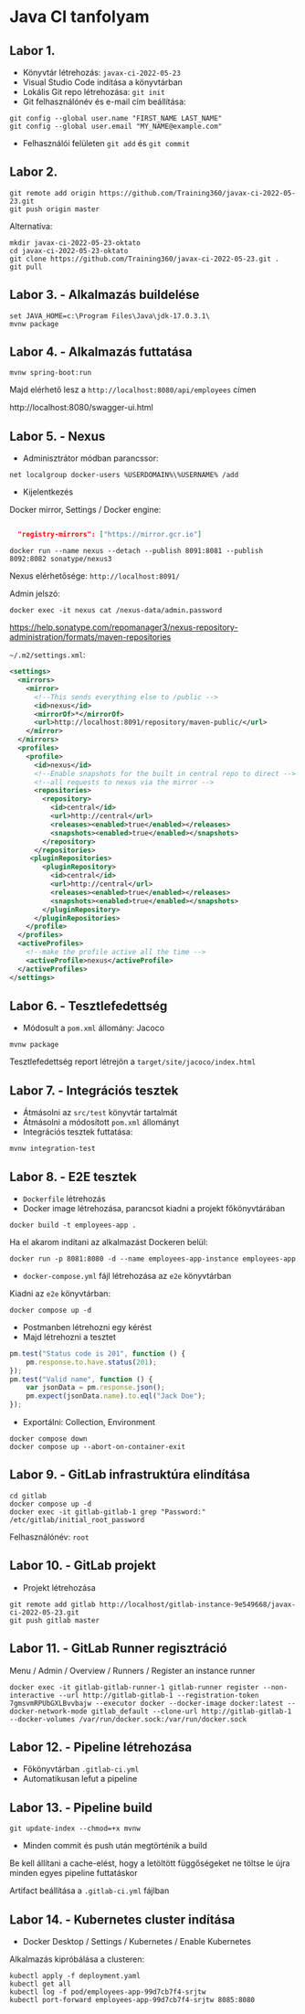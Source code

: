 # Java CI tanfolyam

## Labor 1.

* Könyvtár létrehozás: `javax-ci-2022-05-23`
* Visual Studio Code indítása a könyvtárban
* Lokális Git repo létrehozása: `git init`
* Git felhasználónév és e-mail cím beállítása:

```shell
git config --global user.name "FIRST_NAME LAST_NAME"
git config --global user.email "MY_NAME@example.com"
```

* Felhasználói felületen `git add` és `git commit`

## Labor 2.

```shell
git remote add origin https://github.com/Training360/javax-ci-2022-05-23.git
git push origin master
```

Alternatíva:

```shell
mkdir javax-ci-2022-05-23-oktato
cd javax-ci-2022-05-23-oktato
git clone https://github.com/Training360/javax-ci-2022-05-23.git .
git pull
```

## Labor 3. - Alkalmazás buildelése

```
set JAVA_HOME=c:\Program Files\Java\jdk-17.0.3.1\
mvnw package
```

## Labor 4. - Alkalmazás futtatása

```
mvnw spring-boot:run
```

Majd elérhető lesz a `http://localhost:8080/api/employees` címen

http://localhost:8080/swagger-ui.html

## Labor 5. - Nexus

* Adminisztrátor módban parancssor:

```
net localgroup docker-users %USERDOMAIN%\%USERNAME% /add
```

* Kijelentkezés

Docker mirror, Settings / Docker engine:

```json

  "registry-mirrors": ["https://mirror.gcr.io"]

```

```shell
docker run --name nexus --detach --publish 8091:8081 --publish 8092:8082 sonatype/nexus3
```

Nexus elérhetősége: `http://localhost:8091/`

Admin jelszó:

```
docker exec -it nexus cat /nexus-data/admin.password
```

https://help.sonatype.com/repomanager3/nexus-repository-administration/formats/maven-repositories

`~/.m2/settings.xml`:

```xml
<settings>
  <mirrors>
    <mirror>
      <!--This sends everything else to /public -->
      <id>nexus</id>
      <mirrorOf>*</mirrorOf>
      <url>http://localhost:8091/repository/maven-public/</url>
    </mirror>
  </mirrors>
  <profiles>
    <profile>
      <id>nexus</id>
      <!--Enable snapshots for the built in central repo to direct -->
      <!--all requests to nexus via the mirror -->
      <repositories>
        <repository>
          <id>central</id>
          <url>http://central</url>
          <releases><enabled>true</enabled></releases>
          <snapshots><enabled>true</enabled></snapshots>
        </repository>
      </repositories>
     <pluginRepositories>
        <pluginRepository>
          <id>central</id>
          <url>http://central</url>
          <releases><enabled>true</enabled></releases>
          <snapshots><enabled>true</enabled></snapshots>
        </pluginRepository>
      </pluginRepositories>
    </profile>
  </profiles>
  <activeProfiles>
    <!--make the profile active all the time -->
    <activeProfile>nexus</activeProfile>
  </activeProfiles>
</settings>
```

## Labor 6. - Tesztlefedettség

* Módosult a `pom.xml` állomány: Jacoco

```
mvnw package
```

Tesztlefedettség report létrejön a `target/site/jacoco/index.html`

## Labor 7. - Integrációs tesztek

* Átmásolni az `src/test` könyvtár tartalmát
* Átmásolni a módosított `pom.xml` állományt
* Integrációs tesztek futtatása:

```
mvnw integration-test
```

## Labor 8. - E2E tesztek

* `Dockerfile` létrehozás
* Docker image létrehozása, parancsot kiadni a projekt főkönyvtárában

```
docker build -t employees-app .
```

Ha el akarom indítani az alkalmazást Dockeren belül:

```
docker run -p 8081:8080 -d --name employees-app-instance employees-app
```

* `docker-compose.yml` fájl létrehozása az `e2e` könyvtárban

Kiadni az `e2e` könyvtárban:

```
docker compose up -d
```

* Postmanben létrehozni egy kérést
* Majd létrehozni a tesztet

```javascript
pm.test("Status code is 201", function () {
    pm.response.to.have.status(201);
});
pm.test("Valid name", function () {
    var jsonData = pm.response.json();
    pm.expect(jsonData.name).to.eql("Jack Doe");
});
```

* Exportálni: Collection, Environment

```shell
docker compose down
docker compose up --abort-on-container-exit
```

## Labor 9. - GitLab infrastruktúra elindítása

```
cd gitlab
docker compose up -d
docker exec -it gitlab-gitlab-1 grep "Password:" /etc/gitlab/initial_root_password
```

Felhasználónév: `root`

## Labor 10. - GitLab projekt

* Projekt létrehozása

```
git remote add gitlab http://localhost/gitlab-instance-9e549668/javax-ci-2022-05-23.git
git push gitlab master
```

## Labor 11. - GitLab Runner regisztráció

Menu / Admin / Overview / Runners / Register an instance runner

```
docker exec -it gitlab-gitlab-runner-1 gitlab-runner register --non-interactive --url http://gitlab-gitlab-1 --registration-token 7gmsvmRPUbGXLBvvbajw --executor docker --docker-image docker:latest --docker-network-mode gitlab_default --clone-url http://gitlab-gitlab-1 --docker-volumes /var/run/docker.sock:/var/run/docker.sock
```

## Labor 12. - Pipeline létrehozása

* Főkönyvtárban `.gitlab-ci.yml`
* Automatikusan lefut a pipeline

## Labor 13. - Pipeline build

```
git update-index --chmod=+x mvnw
```

* Minden commit és push után megtörténik a build

Be kell állítani a cache-elést, hogy a letöltött függőségeket
ne töltse le újra minden egyes pipeline futtatáskor

Artifact beállítása a `.gitlab-ci.yml` fájlban

## Labor 14. - Kubernetes cluster indítása

* Docker Desktop / Settings / Kubernetes / Enable Kubernetes

Alkalmazás kipróbálása a clusteren:

```
kubectl apply -f deployment.yaml
kubectl get all
kubectl log -f pod/employees-app-99d7cb7f4-srjtw 
kubectl port-forward employees-app-99d7cb7f4-srjtw 8085:8080
```